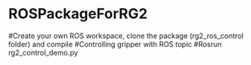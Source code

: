 # ROSPackageForRG2
#Create your own ROS workspace, clone the package (rg2_ros_control folder) and compile
#Controlling gripper with ROS topic
#Rosrun rg2_control_demo.py
 
